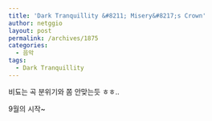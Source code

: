```yaml
---
title: 'Dark Tranquillity &#8211; Misery&#8217;s Crown'
author: netggio
layout: post
permalink: /archives/1875
categories:
  - 음악
tags:
  - Dark Tranquillity
---
```

  
  
비됴는 곡 분위기와 쫌 안맞는듯 ㅎㅎ..  
  
9월의 시작~